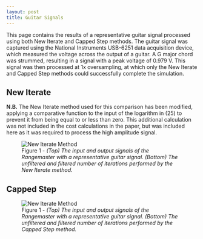 ```yaml
---
layout: post
title: Guitar Signals
---
```


This page contains the results of a representative guitar signal processed using both New Iterate and Capped Step methods. The guitar signal was captured using the National Instruments USB-6251 data acquisition device, which measured the voltage across the output of a guitar. A G major chord was strummed, resulting in a signal with a peak voltage of 0.979 V. This signal was then processed at 1x oversampling, at which only the New Iterate and Capped Step methods could successfully complete the simulation.

## New Iterate


**N.B.** The New Iterate method used for this comparison has been modified, applying a comparative function to the input of the logarithm in (25) to prevent it from being equal to or less than zero. This additional calculation was not included in the cost calculations in the paper, but was included here as it was required to process the high amplitude signal.


<figure>
	<img src="{{ site.baseurl }}/images/ni.png" alt="New Iterate Method">
	<figcaption>Figure 1 - <i>(Top) The input and output signals of the Rangemaster with a representative guitar signal. (Bottom) The unfiltered and filtered number of iterations performed by the New Iterate method.</i></figcaption>
</figure>

## Capped Step

<figure>
	<img src="{{ site.baseurl }}/images/cs.png" alt="New Iterate Method">
	<figcaption>Figure 1 - <i>(Top) The input and output signals of the Rangemaster with a representative guitar signal. (Bottom) The unfiltered and filtered number of iterations performed by the Capped Step method.</i></figcaption>
</figure>
